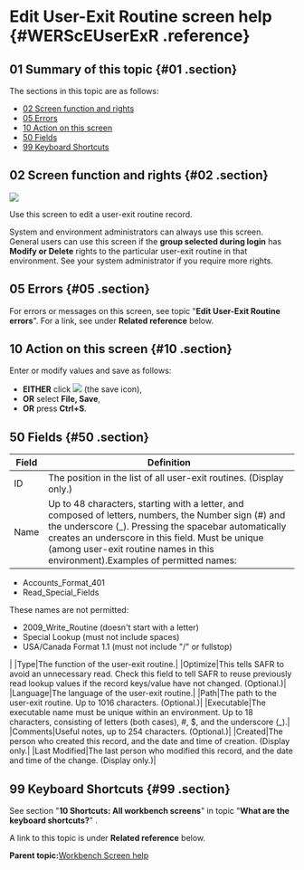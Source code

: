 # Edit User-Exit Routine screen help {#WERScEUserExR .reference}

## 01 Summary of this topic {#01 .section}

The sections in this topic are as follows:

-   [02 Screen function and rights](WERScEUserExR.md#02)
-   [05 Errors](WERScEUserExR.md#05)
-   [10 Action on this screen](WERScEUserExR.md#10)
-   [50 Fields](WERScEUserExR.md#50)
-   [99 Keyboard Shortcuts](WERScEUserExR.md#99)

## 02 Screen function and rights {#02 .section}

![](images/Edit_User-Exit_Routine_01.gif)

Use this screen to edit a user-exit routine record.

System and environment administrators can always use this screen. General users can use this screen if the **group selected during login** has **Modify or Delete** rights to the particular user-exit routine in that environment. See your system administrator if you require more rights.

## 05 Errors {#05 .section}

For errors or messages on this screen, see topic "**Edit User-Exit Routine errors**". For a link, see under **Related reference** below.

## 10 Action on this screen {#10 .section}

Enter or modify values and save as follows:

-   **EITHER** click ![](images/Icon_Save_03.GIF) \(the save icon\),
-   **OR** select **File, Save**,
-   **OR** press **Ctrl+S**.

## 50 Fields {#50 .section}

|Field|Definition|
|-----|----------|
|ID|The position in the list of all user-exit routines. \(Display only.\)|
|Name|Up to 48 characters, starting with a letter, and composed of letters, numbers, the Number sign \(\#\) and the underscore \(\_\). Pressing the spacebar automatically creates an underscore in this field. Must be unique \(among user-exit routine names in this environment\).Examples of permitted names:

-   Accounts\_Format\_401
-   Read\_Special\_Fields

These names are not permitted:

-   2009\_Write\_Routine \(doesn't start with a letter\)
-   Special Lookup \(must not include spaces\)
-   USA/Canada Format 1.1 \(must not include "/" or fullstop\)

|
|Type|The function of the user-exit routine.|
|Optimize|This tells SAFR to avoid an unnecessary read. Check this field to tell SAFR to reuse previously read lookup values if the record keys/value have not changed. \(Optional.\)|
|Language|The language of the user-exit routine.|
|Path|The path to the user-exit routine. Up to 1016 characters. \(Optional.\)|
|Executable|The executable name must be unique within an environment. Up to 18 characters, consisting of letters \(both cases\), \#, $, and the underscore \(\_\).|
|Comments|Useful notes, up to 254 characters. \(Optional.\)|
|Created|The person who created this record, and the date and time of creation. \(Display only.|
|Last Modified|The last person who modified this record, and the date and time of the change. \(Display only.\)|

## 99 Keyboard Shortcuts {#99 .section}

See section "**10 Shortcuts: All workbench screens**" in topic "**What are the keyboard shortcuts?**" .

A link to this topic is under **Related reference** below.

**Parent topic:**[Workbench Screen help](../html/AAR586WEScreens.md)

